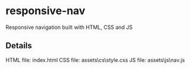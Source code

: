 # responsive-nav
Responsive navigation built with HTML, CSS and JS

## Details
HTML file: index.html
CSS file: assets\cs\style.css
JS file: assets\js\nav.js
